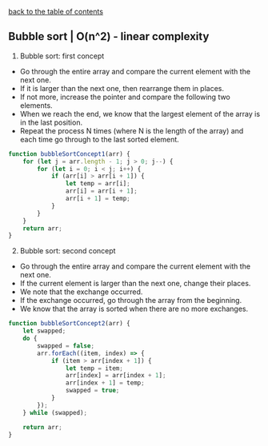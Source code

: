 [back to the table of contents](../README.md)

## Bubble sort | O(n^2) - linear complexity
1. Bubble sort: first concept
* Go through the entire array and compare the current element with the next one.
* If it is larger than the next one, then rearrange them in places.
* If not more, increase the pointer and compare the following two elements.
* When we reach the end, we know that the largest element of the array is in the last position.
* Repeat the process N times (where N is the length of the array) and each time go through to the last sorted element.
```JavaScript
function bubbleSortConcept1(arr) {
    for (let j = arr.length - 1; j > 0; j--) {
        for (let i = 0; i < j; i++) {
            if (arr[i] > arr[i + 1]) {
                let temp = arr[i];
                arr[i] = arr[i + 1];
                arr[i + 1] = temp;
            }
        }
    }
    return arr;
}
```

2. Bubble sort: second concept
* Go through the entire array and compare the current element with the next one.
* If the current element is larger than the next one, change their places.
* We note that the exchange occurred.
* If the exchange occurred, go through the array from the beginning.
* We know that the array is sorted when there are no more exchanges.
```JavaScript
function bubbleSortConcept2(arr) {
    let swapped;
    do {
        swapped = false;
        arr.forEach((item, index) => {
            if (item > arr[index + 1]) {
                let temp = item;
                arr[index] = arr[index + 1];
                arr[index + 1] = temp;
                swapped = true;
            }
        });
    } while (swapped);

    return arr;
}
```